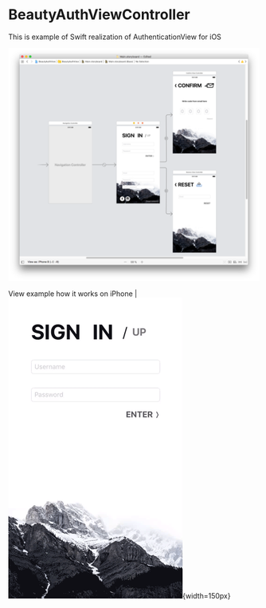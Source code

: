 # BeautyAuthViewController


This is example of Swift realization of AuthenticationView for iOS

<p align="center">
    <img src="Documents/storyboard.png" />
</p>


View example how it works on iPhone  |![img](Documents/authView.gif){width=150px}
